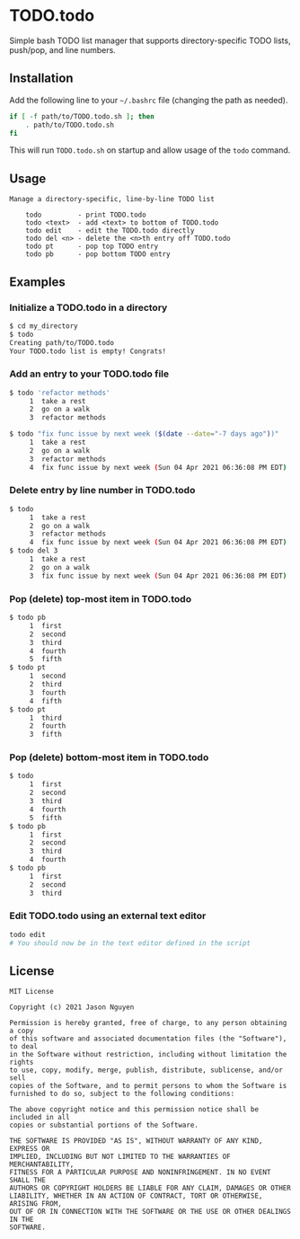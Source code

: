 # TODO.todo
Simple bash TODO list manager that supports directory-specific TODO lists, push/pop, and line numbers.

## Installation

Add the following line to your `~/.bashrc` file (changing the path as needed).

```bash
if [ -f path/to/TODO.todo.sh ]; then
    . path/to/TODO.todo.sh
fi
```

This will run `TODO.todo.sh` on startup and allow usage of the `todo` command.

## Usage
```
Manage a directory-specific, line-by-line TODO list

    todo         - print TODO.todo
    todo <text>  - add <text> to bottom of TODO.todo
    todo edit    - edit the TODO.todo directly
    todo del <n> - delete the <n>th entry off TODO.todo
    todo pt      - pop top TODO entry
    todo pb      - pop bottom TODO entry
```

## Examples

### Initialize a TODO.todo in a directory

```bash
$ cd my_directory
$ todo
Creating path/to/TODO.todo
Your TODO.todo list is empty! Congrats!
```

### Add an entry to your TODO.todo file

```bash
$ todo 'refactor methods'
     1  take a rest
     2  go on a walk
     3  refactor methods
```

```bash
$ todo "fix func issue by next week ($(date --date="-7 days ago"))"
     1  take a rest
     2  go on a walk
     3  refactor methods
     4  fix func issue by next week (Sun 04 Apr 2021 06:36:08 PM EDT)
```

### Delete entry by line number in TODO.todo

```bash
$ todo
     1  take a rest
     2  go on a walk
     3  refactor methods
     4  fix func issue by next week (Sun 04 Apr 2021 06:36:08 PM EDT)
$ todo del 3
     1  take a rest
     2  go on a walk
     3  fix func issue by next week (Sun 04 Apr 2021 06:36:08 PM EDT)
```

### Pop (delete) top-most item in TODO.todo

```bash
$ todo pb
     1  first
     2  second
     3  third
     4  fourth
     5  fifth
$ todo pt
     1  second
     2  third
     3  fourth
     4  fifth
$ todo pt
     1  third
     2  fourth
     3  fifth
```

### Pop (delete) bottom-most item in TODO.todo

```bash
$ todo
     1  first
     2  second
     3  third
     4  fourth
     5  fifth
$ todo pb
     1  first
     2  second
     3  third
     4  fourth
$ todo pb
     1  first
     2  second
     3  third
```

### Edit TODO.todo using an external text editor

```bash
todo edit
# You should now be in the text editor defined in the script
```

## License

```
MIT License

Copyright (c) 2021 Jason Nguyen

Permission is hereby granted, free of charge, to any person obtaining a copy
of this software and associated documentation files (the "Software"), to deal
in the Software without restriction, including without limitation the rights
to use, copy, modify, merge, publish, distribute, sublicense, and/or sell
copies of the Software, and to permit persons to whom the Software is
furnished to do so, subject to the following conditions:

The above copyright notice and this permission notice shall be included in all
copies or substantial portions of the Software.

THE SOFTWARE IS PROVIDED "AS IS", WITHOUT WARRANTY OF ANY KIND, EXPRESS OR
IMPLIED, INCLUDING BUT NOT LIMITED TO THE WARRANTIES OF MERCHANTABILITY,
FITNESS FOR A PARTICULAR PURPOSE AND NONINFRINGEMENT. IN NO EVENT SHALL THE
AUTHORS OR COPYRIGHT HOLDERS BE LIABLE FOR ANY CLAIM, DAMAGES OR OTHER
LIABILITY, WHETHER IN AN ACTION OF CONTRACT, TORT OR OTHERWISE, ARISING FROM,
OUT OF OR IN CONNECTION WITH THE SOFTWARE OR THE USE OR OTHER DEALINGS IN THE
SOFTWARE.
```
